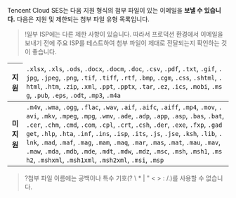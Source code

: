 Tencent Cloud SES는 다음 지원 형식의 첨부 파일이 있는 이메일을 **보낼 수 있습니다.** 다음은 지원 및 제한되는 첨부 파일 유형 목록입니다.
>!일부 ISP에는 다른 제한 사항이 있습니다. 따라서 프로덕션 환경에서 이메일을 보내기 전에 주요 ISP를 테스트하여 첨부 파일이 제대로 전달되는지 확인하는 것이 좋습니다.

<table>
<thead>
<tr>
<th>지원</th>
<td style="word-break: break-all"><code>.xlsx</code>, <code>.xls</code>, <code>.ods</code>, <code>.docx</code>, <code>.docm</code>, <code>.doc</code>, <code>.csv</code>, <code>.pdf</code>, <code>.txt</code>, <code>.gif</code>, <code>.jpg</code>, <code>.jpeg</code>, <code>.png</code>, <code>.tif</code>, <code>.tiff</code>, <code>.rtf</code>, <code>.bmp</code>, <code>.cgm</code>, <code>.css</code>, <code>.shtml</code>, <code>.html</code>, <code>.htm</code>, <code>.zip</code>, <code>.xml</code>, <code>.ppt</code>, <code>.pptx</code>, <code>.tar</code>, <code>.ez</code>, <code>.ics</code>, <code>.mobi</code>, <code>.msg</code>, <code>.pub</code>, <code>.eps</code>, <code>.odt</code>, <code>.mp3</code>, <code>.m4a
</code></td></tr>
</thead>
<tbody><tr>
<th>미지원</th>
<td style="word-break: break-all"><code>.m4v</code>, <code>.wma</code>, <code>.ogg</code>, <code>.flac</code>, <code>.wav</code>, <code>.aif</code>, <code>.aifc</code>, <code>.aiff</code>, <code>.mp4</code>, <code>.mov</code>, <code>.avi</code>, <code>.mkv</code>, <code>.mpeg</code>, <code>.mpg</code>, <code>.wmv</code>, <code>.ade</code>, <code>.adp</code>, <code>.app</code>, <code>.asp</code>, <code>.bas</code>, <code>.bat</code>, <code>.cer</code>, <code>.chm</code>, <code>.cmd</code>, <code>.com</code>, <code>.cpl</code>, <code>.crt</code>, <code>.csh</code>, <code>.der</code>, <code>.exe</code>, <code>.fxp</code>, <code>.gadget</code>, <code>.hlp</code>, <code>.hta</code>, <code>.inf</code>, <code>.ins</code>, <code>.isp</code>, <code>.its</code>, <code>.js</code>, <code>.jse</code>, <code>.ksh</code>, <code>.lib</code>, <code>.lnk</code>, <code>.mad</code>, <code>.maf</code>, <code>.mag</code>, <code>.mam</code>, <code>.maq</code>, <code>.mar</code>, <code>.mas</code>, <code>.mat</code>, <code>.mau</code>, <code>.mav</code>, <code>.maw</code>, <code>.mda</code>, <code>.mdb</code>, <code>.mde</code>, <code>.mdt</code>, <code>.mdw</code>, <code>.mdz</code>, <code>.msc</code>, <code>.msh</code>, <code>.msh1</code>, <code>.msh2</code>, <code>.mshxml</code>, <code>.msh1xml</code>, <code>.msh2xml</code>, <code>.msi</code>, <code>.msp</code></td>
</tr>
</tbody></table>

>?첨부 파일 이름에는 공백이나 특수 기호(? \ * | " < > : /.)를 사용할 수 없습니다.

